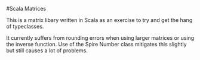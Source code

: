 #Scala Matrices

This is a matrix libary written in Scala as an exercise to try and get the hang of typeclasses.

It currently suffers from rounding errors when using larger matrices or using the inverse function.
Use of the Spire Number class mitigates this slightly but still causes a lot of problems.
